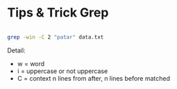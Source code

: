 # Tips & Trick Grep


```bash

grep -win -C 2 "patar" data.txt

```

Detail:
* w = word
* i = uppercase or not uppercase
* C = context n lines from after, n lines before matched

